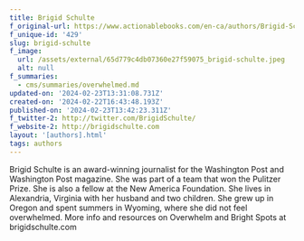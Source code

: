 ```yaml
---
title: Brigid Schulte
f_original-url: https://www.actionablebooks.com/en-ca/authors/Brigid-Schulte/
f_unique-id: '429'
slug: brigid-schulte
f_image:
  url: /assets/external/65d779c4db07360e27f59075_brigid-schulte.jpeg
  alt: null
f_summaries:
  - cms/summaries/overwhelmed.md
updated-on: '2024-02-23T13:31:08.731Z'
created-on: '2024-02-22T16:43:48.193Z'
published-on: '2024-02-23T13:42:23.311Z'
f_twitter-2: http://twitter.com/BrigidSchulte/
f_website-2: http://brigidschulte.com
layout: '[authors].html'
tags: authors
---
```


Brigid Schulte is an award-winning journalist for the Washington Post and Washington Post magazine. She was part of a team that won the Pulitzer Prize. She is also a fellow at the New America Foundation. She lives in Alexandria, Virginia with her husband and two children. She grew up in Oregon and spent summers in Wyoming, where she did not feel overwhelmed. More info and resources on Overwhelm and Bright Spots at brigidschulte.com
